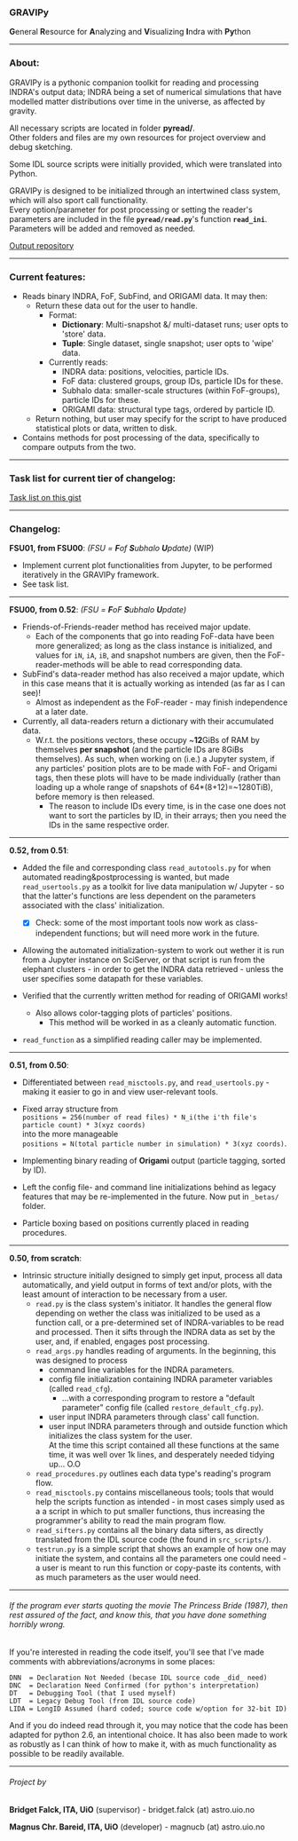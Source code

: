 ### **GRAVIPy**    

**G**eneral **R**esource for **A**nalyzing and **V**isualizing **I**ndra with **Py**thon  

---
### About:  

GRAVIPy is a pythonic companion toolkit for reading and processing INDRA's output data; INDRA being a set of numerical simulations that have modelled matter distributions over time in the universe, as affected by gravity.  

All necessary scripts are located in folder **pyread/**.  
Other folders and files are my own resources for project overview and debug
sketching.  

Some IDL source scripts were initially provided, which were translated into Python.  

GRAVIPy is designed to be initialized through an intertwined class system, which will also sport call functionality.  
Every option/parameter for post processing or setting the reader's parameters are included in the file **`pyread/read.py`**'s function **`read_ini`**.  
Parameters will be added and removed as needed.

[Output repository](https://github.uio.no/magnucb/output_gravipy)  

---
### Current features:  
* Reads binary INDRA, FoF, SubFind, and ORIGAMI data. It may then:  
  * Return these data out for the user to handle.
    - Format:  
      + **Dictionary**: Multi-snapshot &/ multi-dataset runs; user opts to 'store' data.  
      + **Tuple**: Single dataset, single snapshot; user opts to 'wipe' data.
    - Currently reads:  
      + INDRA data: positions, velocities, particle IDs.  
      + FoF data: clustered groups, group IDs, particle IDs for these.  
      + Subhalo data: smaller-scale structures (within FoF-groups), particle IDs for these.  
      + ORIGAMI data: structural type tags, ordered by particle ID.  
  * Return nothing, but user may specify for the script to have produced statistical plots or data, written to disk.  
* Contains methods for post processing of the data, specifically to compare outputs from the two.  

---
### Task list for current tier of changelog:  
[Task list on this gist](https://gist.github.uio.no/magnucb/44923531ed82979a0b465cdc5fb19cdd#file-current_goals-md)

---
### Changelog:
  
**FSU01, from FSU00**: *(FSU = **F**of **S**ubhalo **U**pdate)* (WIP)
* Implement current plot functionalities from Jupyter, to be performed iteratively in the GRAVIPy framework.
* See task list.

------
**FSU00, from 0.52**: *(FSU = **F**oF **S**ubhalo **U**pdate)*
* Friends-of-Friends-reader method has received major update.
  - Each of the components that go into reading FoF-data have been more generalized; as long as the class instance is initialized, and values for `iN`, `iA`, `iB`, and snapshot numbers are given, then the FoF-reader-methods will be able to read corresponding data.  
* SubFind's data-reader method has also received a major update, which in this case means that it is actually working as intended (as far as I can see)!  
  - Almost as independent as the FoF-reader - may finish independence at a later date.  
* Currently, all data-readers return a dictionary with their accumulated data.
  - W.r.t. the positions vectors, these occupy ~**12**GiBs of RAM by themselves **per snapshot** (and the particle IDs are 8GiBs themselves). As such, when working on (i.e.) a Jupyter system, if any particles' position plots are to be made with FoF- and Origami tags, then these plots will have to be made individually (rather than loading up a whole range of snapshots of 64*(8+12)=~1280TiB), before memory is then released.  
    + The reason to include IDs every time, is in the case one does not want to sort the particles by ID, in their arrays; then you need the IDs in the same respective order.  

------
**0.52, from 0.51**:
* Added the file and corresponding class `read_autotools.py` for when automated reading&postprocessing is wanted, but made `read_usertools.py` as a toolkit for live data manipulation w/ Jupyter - so that the latter's functions are less dependent on the parameters associated with the class' initialization.  
  - [x] Check: some of the most important tools now work as class-independent functions; but will need more work in the future.  

* Allowing the automated initialization-system to work out wether it is run from a Jupyter instance on SciServer, or that script is run from the elephant clusters - in order to get the INDRA data retrieved - unless the user specifies some datapath for these variables.  

* Verified that the currently written method for reading of ORIGAMI works!  
  - Also allows color-tagging plots of particles' positions.  
    + This method will be worked in as a cleanly automatic function.  

* `read_function` as a simplified reading caller may be implemented.  

------
**0.51, from 0.50**:  
* Differentiated between `read_misctools.py`, and `read_usertools.py` - making it easier to go in and view user-relevant tools.  
* Fixed array structure from  
  `positions = 256(number of read files) * N_i(the i'th file's particle count) * 3(xyz coords)`   
  into the more manageable   
  `positions = N(total particle number in simulation) * 3(xyz coords)`.  

* Implementing binary reading of **Origami** output (particle tagging, sorted by ID).  
* Left the config file- and command line initializations behind as legacy features that may be re-implemented in the future. Now put in `_betas/` folder.  
* Particle boxing based on positions currently placed in reading procedures.  

------
**0.50, from scratch**:
* Intrinsic structure initially designed to simply get input, process all data automatically, and yield output in forms of text and/or plots, with the least amount of interaction to be necessary from a user.  
  * `read.py` is the class system's initiator. It handles the general flow depending on wether the class was initialized to be used as a function call, or a pre-determined set of INDRA-variables to be read and processed. Then it sifts through the INDRA data as set by the user, and, if enabled, engages post processing.  
  * `read_args.py` handles reading of arguments. In the beginning, this was designed to process  
    * command line variables for the INDRA parameters.  
    * config file initialization containing INDRA parameter variables (called `read_cfg`).  
      * ...with a corresponding program to restore a "default parameter" config file (called `restore_default_cfg.py`).  
    * user input INDRA parameters through class' call function.
    * user input INDRA parameters through and outside function which initializes the class system for the user.  
    At the time this script contained all these functions at the same time, it was well over 1k lines, and desperately needed tidying up... O.O  
  * `read_procedures.py` outlines each data type's reading's program flow.  
  * `read_misctools.py` contains miscellaneous tools; tools that would help the scripts function as intended - in most cases simply used as a a script in which to put smaller functions, thus increasing the programmer's ability to read the main program flow.  
  * `read_sifters.py` contains all the binary data sifters, as directly translated from the IDL source code (the found in `src_scripts/`).  
  * `testrun.py` is a simple script that shows an example of how one may initiate the system, and contains all the parameters one could need - a user is meant to run this function or copy-paste its contents, with as much parameters as the user would need.  

---
###### If the program ever starts quoting the movie The Princess Bride (1987), then rest assured of the fact, and know this, that you have done something horribly wrong.  

If you're interested in reading the code itself, you'll see that I've made
comments with abbreviations/acronyms in some places:  
```
DNN  = Declaration Not Needed (becase IDL source code _did_ need)
DNC  = Declaration Need Confirmed (for python's interpretation)
DT   = Debugging Tool (that I used myself)
LDT  = Legacy Debug Tool (from IDL source code)
LIDA = LongID Assumed (hard coded; source code w/option for 32-bit ID)
```

And if you do indeed read through it, you may notice that the code has been adapted for python 2.6, an intentional choice. It has also been made to work as robustly as I can think of how to make it, with as much functionality as possible to be readily available.  

------
###### Project by
**Bridget Falck, ITA, UiO**      (supervisor) - bridget.falck (at) astro.uio.no

**Magnus Chr. Bareid, ITA, UiO** (developer)  - magnucb (at) astro.uio.no

